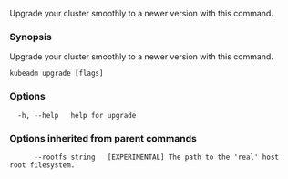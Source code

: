 
Upgrade your cluster smoothly to a newer version with this command.

### Synopsis

Upgrade your cluster smoothly to a newer version with this command.

```
kubeadm upgrade [flags]
```

### Options

```
  -h, --help   help for upgrade
```

### Options inherited from parent commands

```
      --rootfs string   [EXPERIMENTAL] The path to the 'real' host root filesystem.
```

